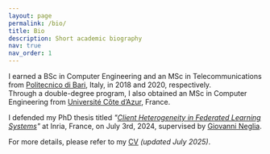 ```yaml
---
layout: page
permalink: /bio/
title: Bio
description: Short academic biography
nav: true
nav_order: 1
---
```


I earned a BSc in Computer Engineering and an MSc in Telecommunications from [Politecnico di Bari](https://poliba.esse3.cineca.it/Guide/PaginaCorso.do?corso_id=10016), Italy, in 2018 and 2020, respectively.  
Through a double-degree program, I also obtained an MSc in Computer Engineering from [Université Côte d’Azur](https://ubinet.univ-cotedazur.fr), France.

I defended my PhD thesis titled _"[Client Heterogeneity in Federated Learning Systems](https://www.theses.fr/s318701)"_ at Inria, France, on July 3rd, 2024, supervised by [Giovanni Neglia](http://www-sop.inria.fr/members/Giovanni.Neglia/).

For more details, please refer to my [CV](assets/pdfs/CV.pdf) *(updated July 2025)*.

